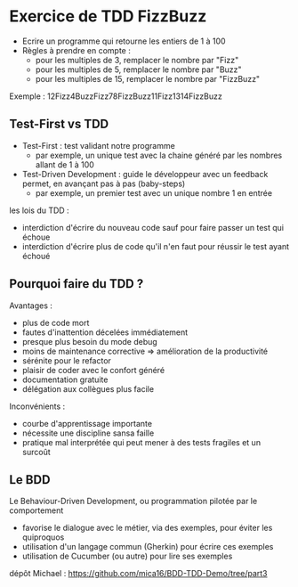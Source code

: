 # Exercice de TDD FizzBuzz

- Ecrire un programme qui retourne les entiers de 1 à 100
- Règles à prendre en compte :
    - pour les multiples de 3, remplacer le nombre par "Fizz"
    - pour les multiples de 5, remplacer le nombre par "Buzz"
    - pour les multiples de 15, remplacer le nombre par "FizzBuzz"

Exemple : 12Fizz4BuzzFizz78FizzBuzz11Fizz1314FizzBuzz

## Test-First vs TDD

- Test-First : test validant notre programme
    - par exemple, un unique test avec la chaine généré par les nombres allant de 1 à 100
- Test-Driven Development : guide le développeur avec un feedback permet, en avançant pas à pas (baby-steps)
    - par exemple, un premier test avec un unique nombre 1 en entrée

les lois du TDD :
- interdiction d'écrire du nouveau code sauf pour faire passer un test qui échoue
- interdiction d'écrire plus de code qu'il n'en faut pour réussir le test ayant échoué

## Pourquoi faire du TDD ?

Avantages :
- plus de code mort
- fautes d'inattention décelées immédiatement
- presque plus besoin du mode debug
- moins de maintenance corrective => amélioration de la productivité
- sérénite pour le refactor
- plaisir de coder avec le confort généré
- documentation gratuite
- délégation aux collègues plus facile

Inconvénients :
- courbe d'apprentissage importante
- nécessite une discipline sansa faille
- pratique mal interprétée qui peut mener à des tests fragiles et un surcoût

## Le BDD

Le Behaviour-Driven Development, ou programmation pilotée par le comportement
- favorise le dialogue avec le métier, via des exemples, pour éviter les quiproquos
- utilisation d'un langage commun (Gherkin) pour écrire ces exemples
- utilisation de Cucumber (ou autre) pour lire ses exemples

dépôt Michael : https://github.com/mica16/BDD-TDD-Demo/tree/part3